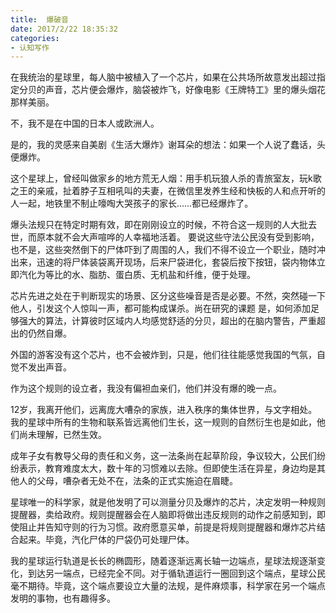 ```yaml
---
title:  爆破音
date: 2017/2/22 18:35:32
categories: 
- 认知写作
---
```

在我统治的星球里，每人脑中被植入了一个芯片，如果在公共场所故意发出超过指定分贝的声音，芯片便会爆炸，脑袋被炸飞，好像电影《王牌特工》里的爆头烟花那样美丽。

不，我不是在中国的日本人或欧洲人。

是的，我的灵感来自美剧《生活大爆炸》谢耳朵的想法：如果一个人说了蠢话，头便爆炸。

这个星球上，曾经叫做家乡的地方荒无人烟：用手机玩狼人杀的青旅室友，玩k歌之王的亲戚，扯着脖子互相吼叫的夫妻，在微信里发养生经和快板的人和点开听的人一起，地铁里不制止嚎啕大哭孩子的家长……都已经爆炸了。

爆头法规只在特定时期有效，即在刚刚设立的时候，不符合这一规则的人大批去世，而原本就不会大声喧哗的人幸福地活着。
要说这些守法公民没有受到影响，也不是，这些突然倒下的尸体吓到了周围的人，我们不得不设立一个职业，随时冲出来，迅速的将尸体装袋离开现场，后来尸袋进化，套袋后按下按钮，袋内物体立即汽化为等比的水、脂肪、蛋白质、无机盐和纤维，便于处理。

芯片先进之处在于判断现实的场景、区分这些噪音是否是必要。不然，突然碰一下他人，引发这个人惊叫一声，都可能构成谋杀。尚在研究的课题 是，如何添加足够强大的算法，计算彼时区域内人均感觉舒适的分贝，超出的在脑内警告，严重超出的仍然自爆。

外国的游客没有这个芯片，也不会被炸到，只是，他们往往能感觉我国的气氛，自觉不发出声音。

作为这个规则的设立者，我没有偏袒血亲们，他们并没有爆的晚一点。

12岁，我离开他们，远离庞大嘈杂的家族，进入秩序的集体世界，与文字相处。我的星球中所有的生物和联系皆远离他们生长，这一规则的自然衍生也是如此，他们尚未理解，已然生效。

成年子女有教导父母的责任和义务，这一法条尚在起草阶段，争议较大，公民们纷纷表示，教育难度太大，数十年的习惯难以去除。但即使生活在异星，身边均是其他人的父母，嘈杂者无处不在，法条的正式实施迫在眉睫。

星球唯一的科学家，就是他发明了可以测量分贝及爆炸的芯片，决定发明一种规则提醒器，卖给政府。规则提醒器会在人脑即将做出违反规则的动作之前感知到，即使阻止并告知守则的行为习惯。政府愿意买单，前提是将规则提醒器和爆炸芯片结合起来。毕竟，汽化尸体的尸袋仍可处理尸体。

我的星球运行轨道是长长的椭圆形，随着逐渐远离长轴一边端点，星球法规逐渐变化，到达另一端点，已经完全不同。对于循轨道运行一圈回到这个端点，星球公民毫不期待。毕竟，这个端点要设立大量的法规，是件麻烦事，科学家在另一个端点发明的事物，也有趣得多。 